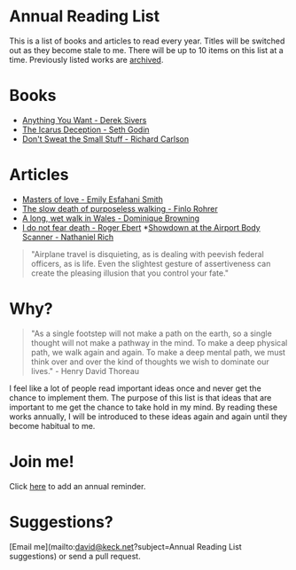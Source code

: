 Annual Reading List
===================

This is a list of books and articles to read every year. Titles will be switched out as they become stale to me. There will be up to 10 items on this list at a time. Previously listed works are [archived](/ARCHIVE.md).

Books
=====
* [Anything You Want - Derek Sivers](http://sivers.org/a)
* [The Icarus Deception - Seth Godin](http://www.sethgodin.com/sg/books.asp)
* [Don't Sweat the Small Stuff - Richard Carlson](http://dontsweat.com)


Articles
========
* [Masters of love - Emily Esfahani Smith](http://www.theatlantic.com/health/archive/2014/06/happily-ever-after/372573/)
* [The slow death of purposeless walking - Finlo Rohrer](http://www.bbc.com/news/magazine-27186709)
* [A long, wet walk in Wales - Dominique Browning](http://www.nytimes.com/2013/05/26/travel/slow-travel-walking-in-wales.html)
* [I do not fear death - Roger Ebert](http://www.salon.com/2011/09/15/roger_ebert/)
*[Showdown at the Airport Body Scanner - Nathaniel Rich](http://opinionator.blogs.nytimes.com/2013/05/25/showdown-at-the-airport-body-scanner/?_r=0)
> "Airplane travel is disquieting, as is dealing with peevish federal officers, as is life. Even the slightest gesture of assertiveness can create the pleasing illusion that you control your fate."

Why?
====

> "As a single footstep will not make a path on the earth, so a single thought will not make a pathway in the mind. To make a deep physical path, we walk again and again. To make a deep mental path, we must think over and over the kind of thoughts we wish to dominate our lives." - Henry David Thoreau

I feel like a lot of people read important ideas once and never get the chance to implement them.
The purpose of this list is that ideas that are important to me get the chance to take hold
in my mind. By reading these works annually, I will be introduced to these ideas again
and again until they become habitual to me.

Join me!
=======
Click [here](https://www.google.com/calendar/event?action=TEMPLATE&tmeid=XzZ0MTMyZDFwODhvNDZiOWw2Y3MzY2I5azY0cmppYmExNjExM2FiOXA4NG9rNGNpNTg5MWtjaDlpODRfMjAxNTAxMDFUMjAwMDAwWiBkc3RldmVua2Vja0Bt&tmsrc=dstevenkeck%40gmail.com)
to add an annual reminder.

Suggestions?
============
[Email me](mailto:david@keck.net?subject=Annual Reading List suggestions) or
send a pull request.

